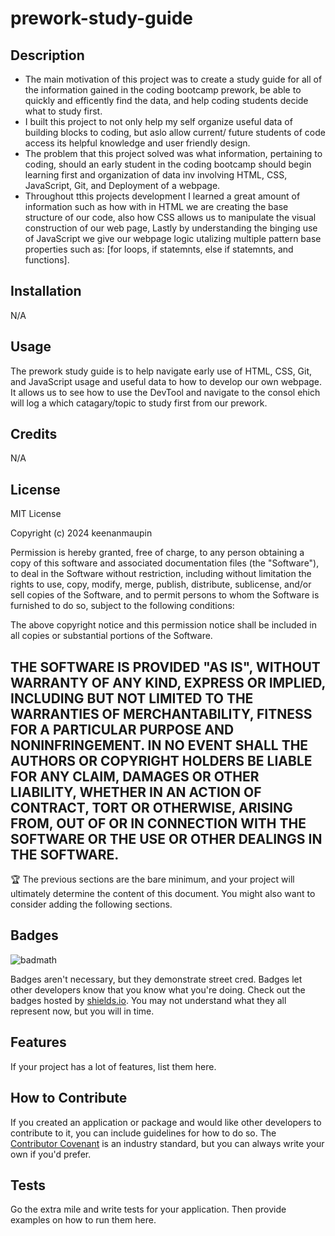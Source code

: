 # prework-study-guide

## Description

- The main motivation of this project was to create a study guide for all of the information gained in the coding bootcamp prework, be able to quickly and efficently find the data, and help coding students decide what to study first.
- I built this project to not only help my self organize useful data of building blocks to coding, but aslo allow current/ future students of code access its helpful knowledge and user friendly design.
- The problem that this project solved was what information, pertaining to coding, should an early student in the coding bootcamp should begin learning first and organization of data inv involving HTML, CSS, JavaScript, Git, and Deployment of a webpage.
- Throughout tthis projects development I learned a great amount of information such as how with in HTML we are creating the base structure of our code, also how CSS allows us to manipulate the visual construction of our web page, Lastly by understanding the binging use of JavaScript we give our webpage logic utalizing multiple pattern base properties such as: [for loops, if statemnts, else if statemnts, and functions].

## Installation

N/A
## Usage

The prework study guide is to help navigate early use of HTML, CSS, Git, and JavaScript usage and useful data to how to develop our own webpage. It allows us to see how to use the DevTool and navigate to the consol ehich will log a which catagary/topic to study first from our prework.

## Credits

N/A

## License

MIT License

Copyright (c) 2024 keenanmaupin

Permission is hereby granted, free of charge, to any person obtaining a copy
of this software and associated documentation files (the "Software"), to deal
in the Software without restriction, including without limitation the rights
to use, copy, modify, merge, publish, distribute, sublicense, and/or sell
copies of the Software, and to permit persons to whom the Software is
furnished to do so, subject to the following conditions:

The above copyright notice and this permission notice shall be included in all
copies or substantial portions of the Software.

THE SOFTWARE IS PROVIDED "AS IS", WITHOUT WARRANTY OF ANY KIND, EXPRESS OR
IMPLIED, INCLUDING BUT NOT LIMITED TO THE WARRANTIES OF MERCHANTABILITY,
FITNESS FOR A PARTICULAR PURPOSE AND NONINFRINGEMENT. IN NO EVENT SHALL THE
AUTHORS OR COPYRIGHT HOLDERS BE LIABLE FOR ANY CLAIM, DAMAGES OR OTHER
LIABILITY, WHETHER IN AN ACTION OF CONTRACT, TORT OR OTHERWISE, ARISING FROM,
OUT OF OR IN CONNECTION WITH THE SOFTWARE OR THE USE OR OTHER DEALINGS IN THE
SOFTWARE.
---

🏆 The previous sections are the bare minimum, and your project will ultimately determine the content of this document. You might also want to consider adding the following sections.

## Badges

![badmath](https://img.shields.io/github/languages/top/nielsenjared/badmath)

Badges aren't necessary, but they demonstrate street cred. Badges let other developers know that you know what you're doing. Check out the badges hosted by [shields.io](https://shields.io/). You may not understand what they all represent now, but you will in time.

## Features

If your project has a lot of features, list them here.

## How to Contribute

If you created an application or package and would like other developers to contribute to it, you can include guidelines for how to do so. The [Contributor Covenant](https://www.contributor-covenant.org/) is an industry standard, but you can always write your own if you'd prefer.

## Tests

Go the extra mile and write tests for your application. Then provide examples on how to run them here.
